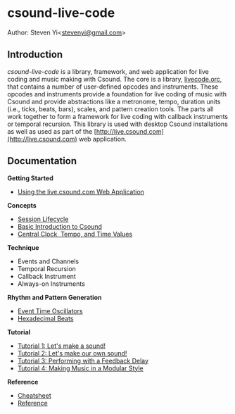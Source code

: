 # csound-live-code 

Author: Steven Yi\<stevenyi@gmail.com\>

## Introduction 

*csound-live-code* is a library, framework, and web application for live coding and music making with Csound. The core is a library, [livecode.orc](../livecode.orc), that contains a number of user-defined opcodes and instruments. These opcodes and instruments provide a foundation for live coding of music with Csound and provide abstractions like a metronome, tempo, duration units (i.e., ticks, beats, bars), scales, and pattern creation tools.  The parts all work together to form a framework for live coding with callback instruments or temporal recursion. This library is used with desktop Csound installations as well as used as part of the [http://live.csound.com](http://live.csound.com) web application. 

## Documentation

__Getting Started__

* [Using the live.csound.com Web Application](webinterface.md)

__Concepts__

<!--* Live Coding Concepts -->
* [Session Lifecycle](session_lifecycle.md)
* [Basic Introduction to Csound](csound_basics.md)
* [Central Clock, Tempo, and Time Values](time.md)

__Technique__

* Events and Channels
* Temporal Recursion
* Callback Instrument
* Always-on Instruments

__Rhythm and Pattern Generation__

* [Event Time Oscillators](oscillators.md)
* [Hexadecimal Beats](hexadecimal_beats.md)

__Tutorial__

* [Tutorial 1: Let's make a sound!](tutorial1.md)
* [Tutorial 2: Let's make our own sound!](tutorial2.md)
* [Tutorial 3: Performing with a Feedback Delay](tutorial3.md)
* [Tutorial 4: Making Music in a Modular Style](tutorial4.md)

<!-- 
* [Events 1: Simple Events](tutorial2.md)
* [Events 2: Compound Events](tutorial3.md)
* [Events 3: Generating Notes with Loops](tutorial4.md)
* [Realtime Process Score Generation](tutorial5.md)
* [Temporal Recursion](tutorial6.md)
* [Callback Instrument](tutorial7.md)
* [Hex Beats](tutorial8.md)
* [Hex Melodic Lines](tutorial9.md)
-->

__Reference__

* [Cheatsheet](cheatsheet.md)
* [Reference](reference.md)



